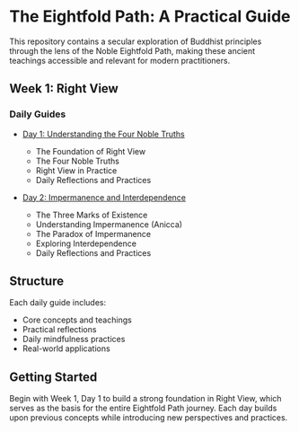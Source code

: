 # The Eightfold Path: A Practical Guide

This repository contains a secular exploration of Buddhist principles through the lens of the Noble Eightfold Path, making these ancient teachings accessible and relevant for modern practitioners.

## Week 1: Right View

### Daily Guides
- [Day 1: Understanding the Four Noble Truths](epWeek01Day01.md)
  - The Foundation of Right View
  - The Four Noble Truths
  - Right View in Practice
  - Daily Reflections and Practices

- [Day 2: Impermanence and Interdependence](epWeek01Day02.md)
  - The Three Marks of Existence
  - Understanding Impermanence (Anicca)
  - The Paradox of Impermanence
  - Exploring Interdependence
  - Daily Reflections and Practices

## Structure
Each daily guide includes:
- Core concepts and teachings
- Practical reflections
- Daily mindfulness practices
- Real-world applications

## Getting Started
Begin with Week 1, Day 1 to build a strong foundation in Right View, which serves as the basis for the entire Eightfold Path journey. Each day builds upon previous concepts while introducing new perspectives and practices.

